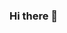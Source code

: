 ### Hi there 👋

<!--
**SHRAADHA/SHRAADHA** is a ✨ _special_ ✨ repository because its `README.md` (this file) appears on your GitHub profile.

- ### Telangana fire story
Here my story describe the entire view of representation of summarized the number of fires per administrative boundary per year in Telangana.

GADM, the Database of Global Administrative Areas, is a high-resolution database of country administrative areas, with a goal of "all countries, at all levels, at any time period.In dataset we used the GADM_LEVEL_3 in this discribed the india boundaries geometry .


The "geopackage" format is the a very good general spatial data file format (for vector data). It can be read by spatial packages in python and R (with the 'terra' or 'sf' package), and by GIS software such as QGIS and ArcGIS.

A "shapefile" consist of at least four actual files (.shp, .shx, .dbf, .prj). This is an older, but still commonly used format that can used in R, python, and GIS software such as QGIS, ArcGIS, DIVA-GIS, and many other programs.

A "gadm40_IND_3.kmz" file can be opened in Google Earth and i convert it into a csv file .

"GeoJSON .json" files are useful for web mapping with javascript.

In this code first,we take the telanagana datset and visualized and then data cleaning for model building there need to be geometry take as a point link with the data of gadm level 3 were whole india geometry represent.
Merged the databoth to get telangana state related information to get specific view .

Crop Residue Burning in India An Indian Agricultural Research Institute study estimates that in 2008-09, the particulate released by crop residue burning is more than 17 times the total annual particulate pollution in Delhi from all sources—vehicles, industries, garbage burning, etc. Similarly, the total national annual emission for CO2 from crop residue burning is more than 64 times the total annual CO2 pollution emission in Delhi. India is the second-largest producer of rice worldwide. Paddy and wheat cropping are a widespread farming practice in northwestern parts of India; however, the burning of paddy and wheat straw and stubble by farmers after the harvesting season is quite common.

Solve this problem in telangana state we check the probabilty of fire state with ID.
Link of the blog of the story.
https://medium.com/@vshradha70/telangana-fire-story-7b7adf264679


![gadm_2](https://user-images.githubusercontent.com/89298347/158067074-7112eec7-1418-4ea3-81df-a1fc163a75be.png)
